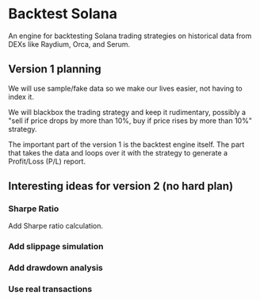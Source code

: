 # Backtest Solana

An engine for backtesting Solana trading strategies on historical data
from DEXs like Raydium, Orca, and Serum.

## Version 1 planning

We will use sample/fake data so we make our lives easier, not having to index it.

We will blackbox the trading strategy and keep it rudimentary,
possibly a "sell if price drops by more than 10%, buy if price rises by more than 10%" strategy.

The important part of the version 1 is the backtest engine itself.
The part that takes the data and loops over it with the strategy to generate a Profit/Loss (P/L) report.

## Interesting ideas for version 2 (no hard plan)

### Sharpe Ratio

Add Sharpe ratio calculation.

### Add slippage simulation

### Add drawdown analysis

### Use real transactions
